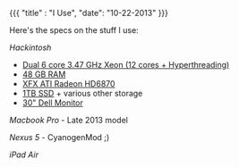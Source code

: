 {{{
  "title" : "I Use",
  "date": "10-22-2013"
}}}

Here's the specs on the stuff I use:

*Hackintosh*

 * [Dual 6 core 3.47 GHz Xeon (12 cores + Hyperthreading)](http://www.amazon.com/gp/product/B004O0CXAW/ref=as_li_ss_tl?ie=UTF8&camp=1789&creative=390957&creativeASIN=B004O0CXAW&linkCode=as2&tag=clockw-20)
 * [48 GB RAM](http://www.amazon.com/gp/product/B006EWUO22/ref=as_li_ss_tl?ie=UTF8&camp=1789&creative=390957&creativeASIN=B006EWUO22&linkCode=as2&tag=clockw-20)
 * [XFX ATI Radeon HD6870](http://www.amazon.com/gp/product/B0047ZH7GE/ref=as_li_ss_tl?ie=UTF8&camp=1789&creative=390957&creativeASIN=B0047ZH7GE&linkCode=as2&tag=clockw-20)
 * [1TB SSD](http://www.amazon.com/gp/product/B00E3W1726/ref=as_li_ss_tl?ie=UTF8&camp=1789&creative=390957&creativeASIN=B00E3W1726&linkCode=as2&tag=clockw-20) + various other storage
 * [30" Dell Monitor](http://www.amazon.com/gp/product/B004KKGF1O/ref=as_li_ss_tl?ie=UTF8&camp=1789&creative=390957&creativeASIN=B004KKGF1O&linkCode=as2&tag=clockw-20)

*Macbook Pro* - Late 2013 model

*Nexus 5* - CyanogenMod ;)

*iPad Air*